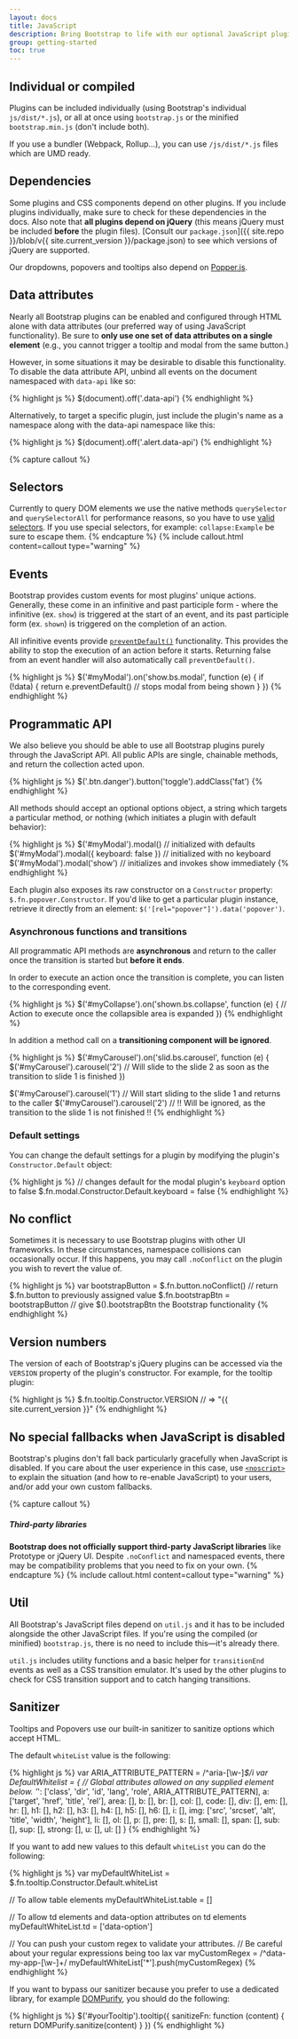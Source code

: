 ```yaml
---
layout: docs
title: JavaScript
description: Bring Bootstrap to life with our optional JavaScript plugins built on jQuery. Learn about each plugin, our data and programmatic API options, and more.
group: getting-started
toc: true
---
```


## Individual or compiled

Plugins can be included individually (using Bootstrap's individual `js/dist/*.js`), or all at once
using `bootstrap.js` or the minified `bootstrap.min.js` (don't include both).

If you use a bundler (Webpack, Rollup...), you can use `/js/dist/*.js` files which are UMD ready.

## Dependencies

Some plugins and CSS components depend on other plugins. If you include plugins individually, make
sure to check for these dependencies in the docs. Also note that **all plugins depend on jQuery**
(this means jQuery must be included **before** the plugin files). [Consult our `package.json`]({{
site.repo }}/blob/v{{ site.current_version }}/package.json) to see which versions of jQuery are
supported.

Our dropdowns, popovers and tooltips also depend on [Popper.js](https://popper.js.org/).

## Data attributes

Nearly all Bootstrap plugins can be enabled and configured through HTML alone with data attributes
(our preferred way of using JavaScript functionality). Be sure to **only use one set of data
attributes on a single element** (e.g., you cannot trigger a tooltip and modal from the same
button.)

However, in some situations it may be desirable to disable this functionality. To disable the data
attribute API, unbind all events on the document namespaced with `data-api` like so:

{% highlight js %} $(document).off('.data-api') {% endhighlight %}

Alternatively, to target a specific plugin, just include the plugin's name as a namespace along with
the data-api namespace like this:

{% highlight js %} $(document).off('.alert.data-api') {% endhighlight %}

{% capture callout %}

## Selectors

Currently to query DOM elements we use the native methods `querySelector` and `querySelectorAll` for
performance reasons, so you have to use
[valid selectors](https://www.w3.org/TR/CSS21/syndata.html#value-def-identifier). If you use special
selectors, for example: `collapse:Example` be sure to escape them. {% endcapture %} {% include
callout.html content=callout type="warning" %}

## Events

Bootstrap provides custom events for most plugins' unique actions. Generally, these come in an
infinitive and past participle form - where the infinitive (ex. `show`) is triggered at the start of
an event, and its past participle form (ex. `shown`) is triggered on the completion of an action.

All infinitive events provide
[`preventDefault()`](https://developer.mozilla.org/en-US/docs/Web/API/Event/preventDefault)
functionality. This provides the ability to stop the execution of an action before it starts.
Returning false from an event handler will also automatically call `preventDefault()`.

{% highlight js %} $('#myModal').on('show.bs.modal', function (e) { if (!data) { return
e.preventDefault() // stops modal from being shown } }) {% endhighlight %}

## Programmatic API

We also believe you should be able to use all Bootstrap plugins purely through the JavaScript API.
All public APIs are single, chainable methods, and return the collection acted upon.

{% highlight js %} $('.btn.danger').button('toggle').addClass('fat') {% endhighlight %}

All methods should accept an optional options object, a string which targets a particular method, or
nothing (which initiates a plugin with default behavior):

{% highlight js %} $('#myModal').modal() // initialized with defaults $('#myModal').modal({
keyboard: false }) // initialized with no keyboard $('#myModal').modal('show') // initializes and
invokes show immediately {% endhighlight %}

Each plugin also exposes its raw constructor on a `Constructor` property:
`$.fn.popover.Constructor`. If you'd like to get a particular plugin instance, retrieve it directly
from an element: `$('[rel="popover"]').data('popover')`.

### Asynchronous functions and transitions

All programmatic API methods are **asynchronous** and return to the caller once the transition is
started but **before it ends**.

In order to execute an action once the transition is complete, you can listen to the corresponding
event.

{% highlight js %} $('#myCollapse').on('shown.bs.collapse', function (e) { // Action to execute once
the collapsible area is expanded }) {% endhighlight %}

In addition a method call on a **transitioning component will be ignored**.

{% highlight js %} $('#myCarousel').on('slid.bs.carousel', function (e) {
$('#myCarousel').carousel('2') // Will slide to the slide 2 as soon as the transition to slide 1 is
finished })

$('#myCarousel').carousel('1') // Will start sliding to the slide 1 and returns to the caller
$('#myCarousel').carousel('2') // !! Will be ignored, as the transition to the slide 1 is not
finished !! {% endhighlight %}

### Default settings

You can change the default settings for a plugin by modifying the plugin's `Constructor.Default`
object:

{% highlight js %} // changes default for the modal plugin's `keyboard` option to false
$.fn.modal.Constructor.Default.keyboard = false {% endhighlight %}

## No conflict

Sometimes it is necessary to use Bootstrap plugins with other UI frameworks. In these circumstances,
namespace collisions can occasionally occur. If this happens, you may call `.noConflict` on the
plugin you wish to revert the value of.

{% highlight js %} var bootstrapButton = $.fn.button.noConflict() // return $.fn.button to
previously assigned value $.fn.bootstrapBtn = bootstrapButton // give $().bootstrapBtn the Bootstrap
functionality {% endhighlight %}

## Version numbers

The version of each of Bootstrap's jQuery plugins can be accessed via the `VERSION` property of the
plugin's constructor. For example, for the tooltip plugin:

{% highlight js %} $.fn.tooltip.Constructor.VERSION // => "{{ site.current_version }}" {%
endhighlight %}

## No special fallbacks when JavaScript is disabled

Bootstrap's plugins don't fall back particularly gracefully when JavaScript is disabled. If you care
about the user experience in this case, use
[`<noscript>`](https://developer.mozilla.org/en-US/docs/Web/HTML/Element/noscript) to explain the
situation (and how to re-enable JavaScript) to your users, and/or add your own custom fallbacks.

{% capture callout %}

##### Third-party libraries

**Bootstrap does not officially support third-party JavaScript libraries** like Prototype or jQuery
UI. Despite `.noConflict` and namespaced events, there may be compatibility problems that you need
to fix on your own. {% endcapture %} {% include callout.html content=callout type="warning" %}

## Util

All Bootstrap's JavaScript files depend on `util.js` and it has to be included alongside the other
JavaScript files. If you're using the compiled (or minified) `bootstrap.js`, there is no need to
include this—it's already there.

`util.js` includes utility functions and a basic helper for `transitionEnd` events as well as a CSS
transition emulator. It's used by the other plugins to check for CSS transition support and to catch
hanging transitions.

## Sanitizer

Tooltips and Popovers use our built-in sanitizer to sanitize options which accept HTML.

The default `whiteList` value is the following:

{% highlight js %} var ARIA_ATTRIBUTE_PATTERN = /^aria-[\w-]_$/i var DefaultWhitelist = { // Global
attributes allowed on any supplied element below. '_': ['class', 'dir', 'id', 'lang', 'role',
ARIA_ATTRIBUTE_PATTERN], a: ['target', 'href', 'title', 'rel'], area: [], b: [], br: [], col: [],
code: [], div: [], em: [], hr: [], h1: [], h2: [], h3: [], h4: [], h5: [], h6: [], i: [], img:
['src', 'srcset', 'alt', 'title', 'width', 'height'], li: [], ol: [], p: [], pre: [], s: [], small:
[], span: [], sub: [], sup: [], strong: [], u: [], ul: [] } {% endhighlight %}

If you want to add new values to this default `whiteList` you can do the following:

{% highlight js %} var myDefaultWhiteList = $.fn.tooltip.Constructor.Default.whiteList

// To allow table elements myDefaultWhiteList.table = []

// To allow td elements and data-option attributes on td elements myDefaultWhiteList.td =
['data-option']

// You can push your custom regex to validate your attributes. // Be careful about your regular
expressions being too lax var myCustomRegex = /^data-my-app-[\w-]+/
myDefaultWhiteList['*'].push(myCustomRegex) {% endhighlight %}

If you want to bypass our sanitizer because you prefer to use a dedicated library, for example
[DOMPurify](https://www.npmjs.com/package/dompurify), you should do the following:

{% highlight js %} $('#yourTooltip').tooltip({ sanitizeFn: function (content) { return
DOMPurify.sanitize(content) } }) {% endhighlight %}
